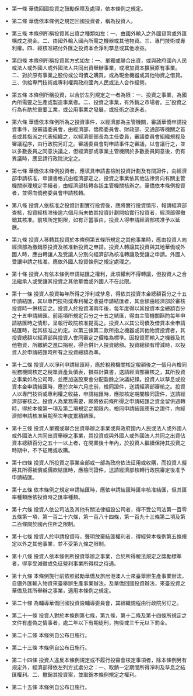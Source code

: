 * 第一條 華僑回國投資之鼓勵保障及處理，依本條例之規定。

* 第二條 華僑依本條例之規定回國投資者，稱為投資人。

* 第三條 本條例所稱投資其出資之種類如左：一、由國外輸入之外國貸幣或外匯構成之現金。二、由國外輸入國內所需之機器或其他物資。三、專門技術或專利權。四、經核准結付外匯之投資本金淨利孳息或其他收益。

* 第四條 本條例所稱投資其方式如左：一、單獨或聯合出資，或與政府國內人民或法人或外國人或外國法人共同出資舉辦事業，或增加資本擴展原有事業。二、對於原有事業之股份或公司債之購買，或為現金機器或其他物資之借貸。三、供給專門技術或專利權與政府國內人民或法人合作經營。

* 第五條 本條例所稱投資，以合於左列規定之一者為限：一、投資之事業，為國內所需要之生產或製造事業者。二、投資之事業，有外銷之市場者。三‵投資之行為有助於重要工業，或公用事業之發展，或技術之改進者。

* 第六條 華僑依本條例所為之投資事件，以經濟部為主管機關，審議華僑申請投資事件，設審議委員會，由經濟部、僑務委員會、財政部、交通部等機關之首長或其指派之代表組織之，以經濟部部長為主任委員，審議委員會組織規程及審議程序，由行政院另訂之。審議委員會對申請事件之審議，以會議行之，並以多數委員之同意決議之，但經濟部或事業主管機關於多數委員同意後，仍有異議時，應呈請行政院決定之。

* 第七條 華僑依本條例投資者，應填具申請書檢附投資計劃及有關證件，向經濟部申請核准，申請書格式由經濟部定之，投資之事業依其他法律另向有關主管機關辦理規定手續者，由經濟部核轉各該主管機關核辦之。華僑依本條例投資者，並得向僑務委員會申請核轉。

* 第八條 投資人依核准之投資計劃實行投資後，應將實行投資情形，報請經濟部查核，投資經核准後逾六個月尚未依其投資計劃開始實行投資者，經濟部得撤銷其核准。前項所定期限，如有正當事由，投資人得申請經濟部核准予以延展。

* 第九條 投資人移轉其投資於本條例第五條所規定之其他事業時，應由投資人向經濟部為撤銷原投資及核准新投資之申請。投資人轉讓其投資與其地華僑或外國人時，應由轉讓人及受讓人分別向經濟部為核准轉讓及受讓之申請。外國人受讓申請之核准，應依外國人投資條例之規定處理之。

* 第十條 投資人有依本條例申請結匯之權利，此項權利不得轉讓，但投資人之合法繼承人或受讓其投資之其他華僑或外國人不在此限。

* 第十一條 投資人投資每年所得之淨利或孳息，得依其投資本金總額百分之十五申請結匯，其以專門技術或專利權之收益申請結匯者，其金額由經濟部於審核投資時一併核定之。投資人於投資滿兩年後，每年度得以其投資本金總額百分之十五申請結匯。前兩項所規定百分之十五之結匯，得由主管機關斟酌每年申請結匯時之情形，呈報行政院核准提高之。投資人以其公司債及借貸本金申請結匯時，從其核准之約定。以第三條第二款所指之機器或其他物資投資者，其投資總額以經濟部與投資人會同審定之價格為標準。因投資而輸入之機器及其他物資，所繳納之進口捐稅，得合併計入投資總額。投資總額有增減時，以投資人於申請結匯時所有之投資總額為準。

* 第十二條 投資人以淨利申請結匯時，應於稅務機關核定稅額後之一個月內檢同稅務機關核定之稅單資產負債表，損益計算書，送請經濟部審核之，其所投資之事業如為公司時，並應加送股東會分配盈餘之決議紀錄。投資人以孳息或投資本金申請結匯時，應於次年六月底前，檢同證件，送請經濟部審核之。投資人以專門技術或專利權之收益，申請結匯時，應按核定期間檢同證件，送請經濟部審核之。投資人為業務需要，願將依前條所得之申請結匯之資金留供週轉時，得於本條第一項及第二項規定之期限內，檢同申請結匯應有之證件，向經濟部申請核准展期至次年度累積結匯。

* 第十三條 投資人單獨或聯合出資舉辦之事業或與政府國內人民或法人或外國人或外國法人共同出資舉辦之事業，其投資或與外國人或外國法人共同之出資佔資本總額百分之五十一以上者，在開業後十年內，於投資人繼續保持其投資之時期中，不予征用或收購。

* 第十四條 投資人所投資之事業全部或一部為政府依法征用或收購，而投資人擬將其所得補償或價款結匯時，應檢同證件，送請經濟部核轉行政院審定後准予申請結匯。

* 第十五條 依本條例之規定申請結匯時，應依申請結匯時匯率核准結匯，但其匯率種類應依投資時之匯率種類。

* 第十六條 投資人依公司法及其他有關法律組設公司者，得不受公司法第一百零五條第一項，第一百二十六條，第一百八十四條，第一百九十三條第二項及第二百條關於國內住所之限制。

* 第十七條 投資人於申請投資時，聲明放棄結匯權利者，得經營本條例第五條規定以外之其他事業，並不受第九條之限制。

* 第十八條 投資人依本條例所投資舉辦之事業，合於所得稅法規定之獎勵標準者，得享受減徵或免征營利事業所得稅之待遇。

* 第十九條 本條例施行前依照鼓勵華僑及旅居港澳人士來臺舉辦生產事業辦法，自備外匯輸入物資來臺舉辦生產事業辦法，及華僑回國投資辦法，來臺投資之華僑及其所舉辦之事業，適用本條例之規定。

* 第二十條 為輔導華僑回國投資設輔導委員會，其組織規程由行政院另訂之。

* 第二十一條 投資人對於本條例第七條，第九條，第十二條及第十四條所規定之文件有虛偽之情事者，處二年以下有期徒刑，拘役或三千元以下罰金。

* 第二十二條 本條例自公布日施行。

* 第二十三條 本條例自公布日施行。

* 第二十四條 投資人違反本條例規定或不履行投審會核定事項者，除本條例另有規定外，經濟部得依左列方式處分之：一、取銷一定期間所得淨利及孳息之結匯權利。二、撤銷其投資案，並取銷本條例規定之權利。

* 第二十五條 本條例自公布日施行。

